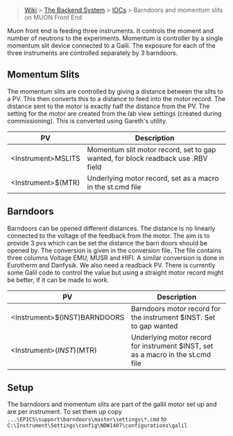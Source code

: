 > [Wiki](Home) > [The Backend System](The-Backend-System) > [IOCs](IOCs) > Barndoors and momentum slits on MUON Front End

Muon front end is feeding three instruments. It controls the moment and number of neutrons to the experiments. Momentum is controller by a single momentum slit device connected to a Galil. The exposure for each of the three instruments are controlled separately by 3 barndoors. 

## Momentum Slits

The momentum slits are controlled by giving a distance between the slits to a PV. This then converts this to a distance to feed into the motor record. The distance sent to the motor is exactly half the distance from the PV. The setting for the motor are created from the lab view settings (created during commissioning). This is converted using Gareth's utility. 

| PV  | Description |
| --- | ------------|
| \<Instrument>MSLITS | Momentum slit motor record, set to gap wanted, for block readback use .RBV field |
| \<Instrument>$(MTR) | Underlying motor record, set as a macro in the st.cmd file |

## Barndoors

Barndoors can be opened different distances. The distance is no linearly connected to the voltage of the feedback from the motor. The aim is to provide 3 pvs which can be set the distance the barn doors should be opened by. The conversion is given in the conversion file. The file contains three columns Voltage EMU, MUSR and HIFI. A similar conversion is done in Eurotherm and Danfysik. We also need a readback PV. There is currently some Galil code to control the value but using a straight motor record might be better, if it can be made to work.

| PV  | Description |
| --- | ------------|
| \<Instrument>$(INST)BARNDOORS | Barndoors motor record for the instrument $INST. Set to gap wanted |
| \<Instrument>$(INST)$(MTR) | Underlying motor record for instrument $INST, set as a macro in the st.cmd file |

## Setup

The barndoors and momentum slits are part of the gallil motor set up and are per instrument. To set them up copy `...\EPICS\support\barndoors\master\settings\*.cmd` to `C:\Instrument\Settings\config\NDW1407\configurations\galil`
